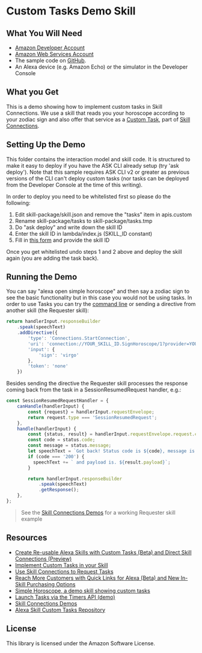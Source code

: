 # Custom Tasks Demo Skill

## What You Will Need
*  [Amazon Developer Account](http://developer.amazon.com/alexa)
*  [Amazon Web Services Account](http://aws.amazon.com/)
*  The sample code on [GitHub](https://github.com/alexa/alexa-cookbook/tree/master/feature-demos/skill-demo-tasks/).
*  An Alexa device (e.g. Amazon Echo) or the simulator in the Developer Console

## What you Get
This is a demo showing how to implement custom tasks in Skill Connections. We use a skill that reads you your horoscope
according to your zodiac sign and also offer that service as a [Custom Task](https://developer.amazon.com/en-US/docs/alexa/custom-skills/implement-custom-tasks-in-your-skill.html), part of [Skill Connections](https://developer.amazon.com/en-US/docs/alexa/custom-skills/understand-skill-connections.html).

## Setting Up the Demo
This folder contains the interaction model and skill code.  It is structured to make it easy to deploy if you have the ASK CLI already setup (try 'ask deploy'). Note that this sample requires ASK CLI v2 or greater as previous versions of the CLI can't deploy custom tasks (nor tasks can be deployed from the Developer Console at the time of this writing).

In order to deploy you need to be whitelisted first so please do the following:
1. Edit skill-package/skill.json and remove the "tasks" item in apis.custom
2. Rename skill-package/tasks to skill-package/tasks.tmp
3. Do "ask deploy" and write down the skill ID
4. Enter the skill ID in lambda/index.js (SKILL_ID constant)
5. Fill in [this form](https://build.amazonalexadev.com/DirectConnections_landing-page.html) and provide the skill ID

Once you get whitelisted undo steps 1 and 2 above and deploy the skill again (you are adding the task back).

## Running the Demo
You can say "alexa open simple horoscope" and then say a zodiac sign to see the basic functionality but in this case you would not be using tasks. In order to use Tasks you can try the [command line](https://developer.amazon.com/en-US/docs/alexa/custom-skills/implement-custom-tasks-in-your-skill.html#to-invoke-your-task-handler) or sending a directive from another skill (the Requester skill):
```js
return handlerInput.responseBuilder
    .speak(speechText)
    .addDirective({
        'type': 'Connections.StartConnection', 
        'uri': 'connection://YOUR_SKILL_ID.SignHoroscope/1?provider=YOUR_SKILL_ID',
        'input': {
            'sign': 'virgo'
        },
        'token': 'none'
    })
```
Besides sending the directive the Requester skill processes the response coming back from the task in a SessionResumedRequest handler, e.g.:
```js
const SessionResumedRequestHandler = {
    canHandle(handlerInput) {
        const {request} = handlerInput.requestEnvelope;
        return request.type === 'SessionResumedRequest';
    },
    handle(handlerInput) {
        const {status, result} = handlerInput.requestEnvelope.request.cause;
        const code = status.code;
        const message = status.message;
        let speechText = `Got back! Status code is ${code}, message is ${message}`;
        if (code === '200') {
          speechText += ` and payload is. ${result.payload}`;
        }

        return handlerInput.responseBuilder
            .speak(speechText)
            .getResponse();
    },
};
```
> See the [Skill Connections Demos](https://github.com/alexa/alexa-cookbook/tree/master/feature-demos/skill-connections) for a working Requester skill example

## Resources
* [Create Re-usable Alexa Skills with Custom Tasks (Beta) and Direct Skill Connections (Preview)](https://alexa.design/customtasks)
* [Implement Custom Tasks in your Skill](https://developer.amazon.com/en-US/docs/alexa/custom-skills/implement-custom-tasks-in-your-skill.html)
* [Use Skill Connections to Request Tasks](https://developer.amazon.com/en-US/docs/alexa/custom-skills/use-skill-connections-to-request-tasks.html)
* [Reach More Customers with Quick Links for Alexa (Beta) and New In-Skill Purchasing Options](https://developer.amazon.com/en-US/blogs/alexa/alexa-skills-kit/2020/07/quick-links-custom-tasks-isp)
* [Simple Horoscope, a demo skill showing custom tasks](https://github.com/alexa/alexa-cookbook/tree/master/feature-demos/skill-demo-tasks)
* [Launch Tasks via the Timers API (demo)](https://github.com/alexa/alexa-cookbook/tree/master/feature-demos/skill-demo-timers)
* [Skill Connections Demos](https://github.com/alexa/alexa-cookbook/tree/master/feature-demos/skill-connections)
* [Alexa Skill Custom Tasks Repository](https://github.com/alexa-labs/alexa-custom-task-definitions)

## License

This library is licensed under the Amazon Software License.
